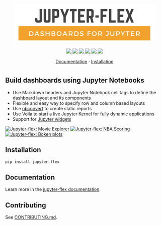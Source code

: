 <p align="center">
    <img src="https://raw.githubusercontent.com/danielfrg/jupyter-flex/main/docs/assets/img/logo.png" width="450px">
</p>

<p align="center">
    <a href="https://pypi.org/project/jupyter-flex/">
        <img src="https://badge.fury.io/py/jupyter-flex.svg">
    </a>
    <a href="https://github.com/danielfrg/jupyter-flex/actions/workflows/test.yml">
        <img src="https://github.com/danielfrg/jupyter-flex/workflows/test/badge.svg">
    </a>
    <a href="https://github.com/danielfrg/jupyter-flex/actions/workflows/docs.yml">
        <img src="https://github.com/danielfrg/jupyter-flex/workflows/docs/badge.svg">
    </a>
    <a href="https://codecov.io/gh/danielfrg/jupyter-flex?branch=main">
        <img src="https://codecov.io/gh/danielfrg/jupyter-flex/branch/main/graph/badge.svg">
    </a>
    <a href="https://github.com/danielfrg/jupyter-flex/blob/main/LICENSE.txt">
        <img src="https://img.shields.io/:license-Apache%202-blue.svg">
    </a>
    <a href="https://mybinder.org/v2/gh/danielfrg/jupyter-flex/0.8.0?urlpath=voila%2Ftree%2Fexamples">
        <img src="https://mybinder.org/badge_logo.svg">
    </a>
</p>

<p align="center">
  <a href="https://jupyter-flex.danielfrg.com">Documentation</a>
  ·
  <a href="#installation">Installation</a>
</p>

<p align="center">
    <h1 align="center"></h1>
</p>

## Build dashboards using Jupyter Notebooks

- Use Markdown headers and Jupyter Notebook cell tags to define the dashboard layout and its components
- Flexible and easy way to specify row and column based layouts
- Use [nbconvert](https://nbconvert.readthedocs.io/en/latest/) to create static reports
- Use [Voila](https://github.com/voila-dashboards/voila) to start a live Jupyter Kernel for fully dynamic applications
- Support for [Jupyter widgets](https://ipywidgets.readthedocs.io/en/latest/)

<a href="https://mybinder.org/v2/gh/danielfrg/jupyter-flex/0.8.0?urlpath=%2Fvoila%2Frender%2Fexamples%2Fmovie-explorer.ipynb"><img src="https://jupyter-flex.danielfrg.com/assets/img/screenshots/jupyter_flex.tests.test_examples/apps_movie-explorer-reference.png" alt="Jupyter-flex: Movie Explorer"  width=270></a>
<a href="https://jupyter-flex.danielfrg.com/examples/nba-scoring.html"><img src="https://jupyter-flex.danielfrg.com/assets/img/screenshots/jupyter_flex.tests.test_examples/apps_nba-scoring-reference.png" alt="Jupyter-flex: NBA Scoring" width=270></a>
<a href="https://jupyter-flex.danielfrg.com/examples/altair.html"><img src="https://jupyter-flex.danielfrg.com/assets/img/screenshots/jupyter_flex.tests.test_examples/plots_altair-reference.png" alt="Jupyter-flex: Bokeh plots"  width=270></a>

## Installation

```shell
pip install jupyter-flex
```

## Documentation

Learn more in the [jupyter-flex documentation](https://jupyter-flex.danielfrg.com).

## Contributing

See [CONTRIBUTING.md](https://github.com/danielfrg/jupyter-flex/blob/main/CONTRIBUTING.md).
